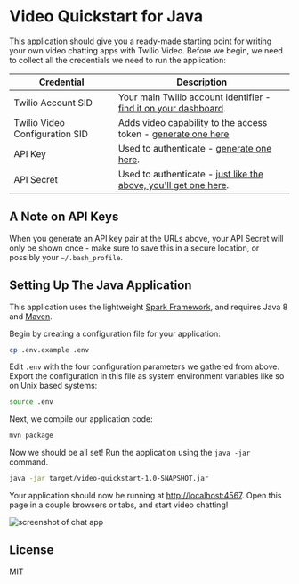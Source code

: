 # Video Quickstart for Java

This application should give you a ready-made starting point for writing your
own video chatting apps with Twilio Video. Before we begin, we need to collect
all the credentials we need to run the application:

Credential | Description
---------- | -----------
Twilio Account SID | Your main Twilio account identifier - [find it on your dashboard](https://www.twilio.com/console).
Twilio Video Configuration SID | Adds video capability to the access token - [generate one here](https://www.twilio.com/console/video/profiles)
API Key | Used to authenticate - [generate one here](https://www.twilio.com/console/dev-tools/api-keys).
API Secret | Used to authenticate - [just like the above, you'll get one here](https://www.twilio.com/console/dev-tools/api-keys).

## A Note on API Keys

When you generate an API key pair at the URLs above, your API Secret will only
be shown once - make sure to save this in a secure location, 
or possibly your `~/.bash_profile`.

## Setting Up The Java Application

This application uses the lightweight [Spark Framework](www.sparkjava.com), and
requires Java 8 and [Maven](https://maven.apache.org/install.html). 

Begin by creating a configuration file for your application:

```bash
cp .env.example .env
```

Edit `.env` with the four configuration parameters we gathered from above. Export
the configuration in this file as system environment variables like so on Unix
based systems:

```bash
source .env
```

Next, we compile our application code:

```bash
mvn package
```

Now we should be all set! Run the application using the `java -jar` command.

```bash
java -jar target/video-quickstart-1.0-SNAPSHOT.jar
```

Your application should now be running at [http://localhost:4567](http://localhost:4567). 
Open this page in a couple browsers or tabs, and start video chatting!

![screenshot of chat app](http://i.imgur.com/nVR70FQ.png)

## License

MIT

